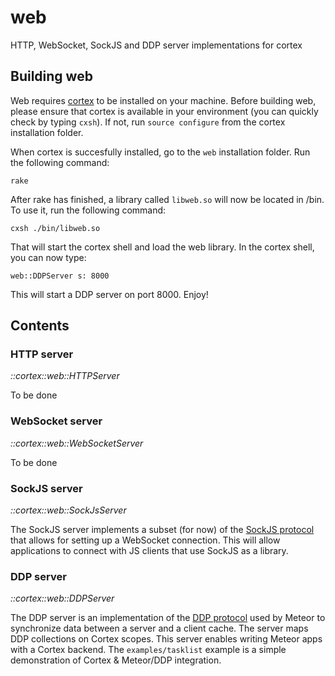 # web
HTTP, WebSocket, SockJS and DDP server implementations for cortex

## Building web
Web requires [cortex](http://www.github.com/cortexlang/cortex) to be installed on your machine. Before building web, please ensure that cortex is available in your environment (you can quickly check by typing `cxsh`). If not, run `source configure` from the cortex installation folder.

When cortex is succesfully installed, go to the `web` installation folder. Run the following command:
```
rake
```
After rake has finished, a library called `libweb.so` will now be located in <web install dir>/bin. To use it, run the following command:
```
cxsh ./bin/libweb.so
```
That will start the cortex shell and load the web library. In the cortex shell, you can now type:
```
web::DDPServer s: 8000
```
This will start a DDP server on port 8000. Enjoy!

## Contents
### HTTP server
_::cortex::web::HTTPServer_

To be done

### WebSocket server
_::cortex::web::WebSocketServer_

To be done

### SockJS server
_::cortex::web::SockJsServer_

The SockJS server implements a subset (for now) of the [SockJS protocol](http://sockjs.github.io/sockjs-protocol/sockjs-protocol-0.3.3.html) that allows for setting up a WebSocket connection. 
This will allow applications to connect with JS clients that use SockJS as a library.

### DDP server
_::cortex::web::DDPServer_

The DDP server is an implementation of the [DDP protocol](https://www.meteor.com/ddp) used by Meteor to synchronize data between a server and a client cache. 
The server maps DDP collections on Cortex scopes. This server enables writing Meteor apps with a Cortex backend.
The `examples/tasklist` example is a simple demonstration of Cortex & Meteor/DDP integration.
